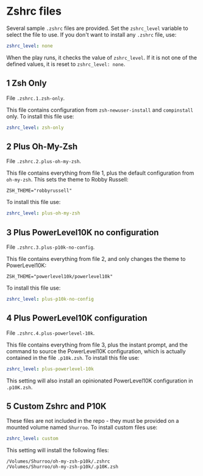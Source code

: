# Zshrc files

Several sample `.zshrc` files are provided. Set the `zshrc_level` variable to select the file to use. If you don't want to install any `.zshrc` file, use:
```yaml
zshrc_level: none
```
When the play runs, it checks the value of `zshrc_level`. If it is not one of the defined values, it is reset to `zshrc_level: none`.

## 1 Zsh Only
File `.zshrc.1.zsh-only`.

This file contains configuration from `zsh-newuser-install` and `compinstall` only. To install this file use:
```yaml
zshrc_level: zsh-only
```

## 2 Plus Oh-My-Zsh
File `.zshrc.2.plus-oh-my-zsh`.

This file contains everything from file 1, plus the default configuration from `oh-my-zsh`. This sets the theme to Robby Russell:
```shell
ZSH_THEME="robbyrussell"
```
To install this file use:
```yaml
zshrc_level: plus-oh-my-zsh
```

## 3 Plus PowerLevel10K no configuration
File `.zshrc.3.plus-p10k-no-config`.

This file contains everything from file 2, and only changes the theme to PowerLevel10K:
```shell
ZSH_THEME="powerlevel10k/powerlevel10k"
```
To install this file use:
```yaml
zshrc_level: plus-p10k-no-config
```

## 4 Plus PowerLevel10K configuration
File `.zshrc.4.plus-powerlevel-10k`.

This file contains everything from file 3, plus the instant prompt, and the command to source the PowerLevel10K configuration, which is actually contained in the file `.p10k.zsh`.
To install this file use:
```yaml
zshrc_level: plus-powerlevel-10k
```
This setting will also install an opinionated PowerLevel10K configuration in `.p10K.zsh`.

## 5 Custom Zshrc and P10K
These files are not included in the repo - they must be provided on a mounted volume named `Shurroo`.
To install custom files use:
```yaml
zshrc_level: custom
```
This setting will install the following files: 
```shell
/Volumes/Shurroo/oh-my-zsh-p10k/.zshrc
/Volumes/Shurroo/oh-my-zsh-p10k/.p10K.zsh
```
